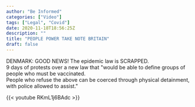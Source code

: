 ```yaml
---
author: "Be Informed"
categories: ["Video"]
tags: ["Legal", "Covid"]
date: 2020-11-18T18:56:25Z
description: ""
title: "PEOPLE POWER TAKE NOTE BRITAIN"
draft: false
---
```


DENMARK: GOOD NEWS! The epidemic law is SCRAPPED.   
9 days of protests over a new law that "would be able to define groups of people who must be vaccinated.   
People who refuse the above can be coerced through physical detainment, with police allowed to assist."   

{{< youtube RKmL1j6BAdc >}}